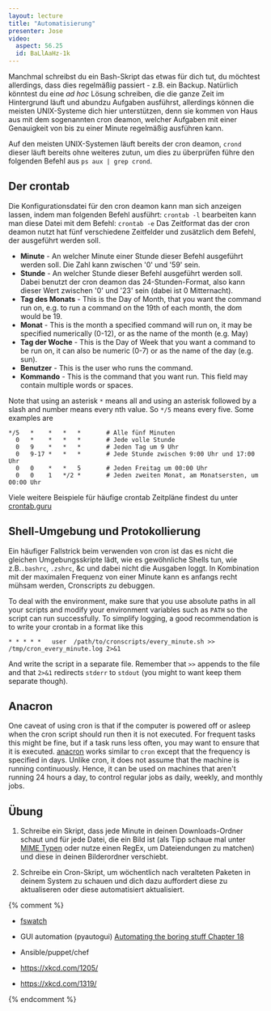 ```yaml
---
layout: lecture
title: "Automatisierung"
presenter: Jose
video:
  aspect: 56.25
  id: BaLlAaHz-1k
---
```


Manchmal schreibst du ein Bash-Skript das etwas für dich tut, du möchtest allerdings, dass dies regelmäßig passiert - z.B. ein Backup.
Natürlich könntest du eine *ad hoc* Lösung schreiben, die die ganze Zeit im Hintergrund läuft und abundzu Aufgaben ausführst, allerdings können die meisten UNIX-Systeme dich hier unterstützen, denn sie kommen von Haus aus mit dem sogenannten cron deamon, welcher Aufgaben mit einer Genauigkeit von bis zu einer Minute regelmäßig ausführen kann.

Auf den meisten UNIX-Systemen läuft bereits der cron deamon, `crond` dieser läuft bereits ohne weiteres zutun, um dies zu überprüfen führe den folgenden Befehl aus `ps aux | grep crond`.

## Der crontab

Die Konfigurationsdatei für den cron deamon kann man sich anzeigen lassen, indem man folgenden Befehl ausführt: `crontab -l` bearbeiten kann man diese Datei mit dem Befehl: `crontab -e` Das Zeitformat das der cron deamon nutzt hat fünf verschiedene Zeitfelder und zusätzlich dem Befehl, der ausgeführt werden soll.

- **Minute** -  An welcher Minute einer Stunde dieser Befehl ausgeführt werden soll. Die Zahl kann zwischen '0' und '59' sein.
- **Stunde** -  An welcher Stunde dieser Befehl ausgeführt werden soll. Dabei benutzt der cron deamon das 24-Stunden-Format, also kann dieser Wert zwischen '0' und '23' sein (dabei ist 0 Mitternacht).
- **Tag des Monats** - This is the Day of Month, that you want the command run on, e.g. to
     run a command on the 19th of each month, the dom would be 19.
- **Monat** -   This is the month a specified command will run on, it may be specified
     numerically (0-12), or as the name of the month (e.g. May)
- **Tag der Woche** - This is the Day of Week that you want a command to be run on, it can
     also be numeric (0-7) or as the name of the day (e.g. sun).
- **Benutzer** -    This is the user who runs the command.
- **Kommando** - This is the command that you want run. This field may contain
     multiple words or spaces.

Note that using an asterisk `*` means all and using an asterisk followed by a slash and number means every nth value. So `*/5` means every five. Some examples are

```shell
*/5   *    *   *   *       # Alle fünf Minuten
  0   *    *   *   *       # Jede volle Stunde
  0   9    *   *   *       # Jeden Tag um 9 Uhr
  0   9-17 *   *   *       # Jede Stunde zwischen 9:00 Uhr und 17:00 Uhr
  0   0    *   *   5       # Jeden Freitag um 00:00 Uhr
  0   0    1   */2 *       # Jeden zweiten Monat, am Monatsersten, um 00:00 Uhr
```
Viele weitere Beispiele für häufige crontab Zeitpläne findest du unter [crontab.guru](https://crontab.guru/examples.html)

## Shell-Umgebung und Protokollierung

Ein häufiger Fallstrick beim verwenden von cron ist das es nicht die gleichen Umgebungsskripte lädt, wie es gewöhnliche Shells tun, wie z.B.`.bashrc`, `.zshrc`, &c und dabei nicht die Ausgaben loggt. In Kombination mit der maximalen Frequenz von einer Minute kann es anfangs recht mühsam werden, Cronscripts zu debuggen.

To deal with the environment, make sure that you use absolute paths in all your scripts and modify your environment variables such as `PATH` so the script can run successfully. To simplify logging, a good recommendation is to write your crontab in a format like this


```shell
* * * * *   user  /path/to/cronscripts/every_minute.sh >> /tmp/cron_every_minute.log 2>&1
```

And write the script in a separate file. Remember that `>>` appends to the file and that `2>&1` redirects `stderr` to `stdout` (you might to want keep them separate though).

## Anacron

One caveat of using cron is that if the computer is powered off or asleep when the cron script should run then it is not executed. For frequent tasks this might be fine, but if a task runs less often, you may want to ensure that it is executed. [anacron](https://linux.die.net/man/8/anacron) works similar to `cron` except that the frequency is specified in days. Unlike cron, it does not assume that the machine is running continuously. Hence, it can be used on machines that aren't running 24 hours a day, to control regular jobs as daily, weekly, and monthly jobs.


## Übung
1. Schreibe ein Skript, dass jede Minute in deinen Downloads-Ordner schaut und für jede Datei, die ein Bild ist (als Tipp schaue mal unter [MIME Typen](https://developer.mozilla.org/en-US/docs/Web/HTTP/Basics_of_HTTP/MIME_types) oder nutze einen RegEx, um Dateiendungen zu matchen) und diese in deinen Bilderordner verschiebt.

2. Schreibe ein Cron-Skript, um wöchentlich nach veralteten Paketen in deinem System zu schauen und dich dazu auffordert diese zu aktualiseren oder diese automatisiert aktualisiert.



{% comment %}

- [fswatch](https://github.com/emcrisostomo/fswatch)
- GUI automation (pyautogui) [Automating the boring stuff Chapter 18](https://automatetheboringstuff.com/chapter18/)
- Ansible/puppet/chef

- https://xkcd.com/1205/
- https://xkcd.com/1319/

{% endcomment %}
